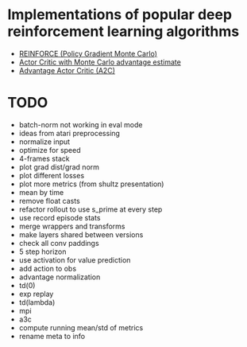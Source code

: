 # Implementations of popular deep reinforcement learning algorithms

* [REINFORCE (Policy Gradient Monte Carlo)](algo/pg_mc.py)
* [Actor Critic with Monte Carlo advantage estimate](algo/ac_mc.py)
* [Advantage Actor Critic (A2C)](algo/a2c.py)

# TODO
* batch-norm not working in eval mode
* ideas from atari preprocessing
* normalize input
* optimize for speed
* 4-frames stack
* plot grad dist/grad norm
* plot different losses
* plot more metrics (from shultz presentation)
* mean by time
* remove float casts
* refactor rollout to use s_prime at every step
* use record episode stats
* merge wrappers and transforms
* make layers shared between versions
* check all conv paddings
* 5 step horizon
* use activation for value prediction
* add action to obs
* advantage normalization
* td(0)
* exp replay
* td(lambda)
* mpi
* a3c
* compute running mean/std of metrics
* rename meta to info
